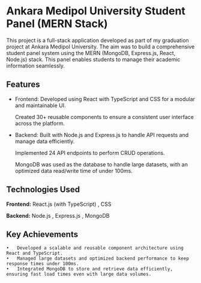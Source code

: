 
# Ankara Medipol University Student Panel (MERN Stack)

This project is a full-stack application developed as part of my graduation project at Ankara Medipol University. The aim was to build a comprehensive student panel system using the MERN (MongoDB, Express.js, React, Node.js) stack. This panel enables students to manage their academic information seamlessly.


## Features

- 	Frontend: Developed using React with TypeScript and CSS for a modular and maintainable UI.

	Created 30+ reusable components to ensure a consistent user interface across the platform.
- 	Backend: Built with Node.js and Express.js to handle API requests and manage data efficiently.
	
    Implemented 24 API endpoints to perform CRUD operations.
	
    MongoDB was used as the database to handle large datasets, with an optimized data read/write time of under 100ms.

  
## Technologies Used

**Frontend:** React.js (with TypeScript) , CSS

**Backend:** Node.js ,
Express.js , MongoDB

  
## Key Achievements

	•	Developed a scalable and reusable component architecture using React and TypeScript.
	•	Managed large datasets and optimized backend performance to keep response times under 100ms.
	•	Integrated MongoDB to store and retrieve data efficiently, ensuring fast load times even with large data volumes.

  
